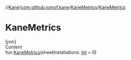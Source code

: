 //[Kane](../../index.md)/[com.github.jomof.kane](../index.md)/[KaneMetrics](index.md)/[KaneMetrics](-kane-metrics.md)



# KaneMetrics  
[jvm]  
Content  
fun [KaneMetrics](-kane-metrics.md)(sheetInstatiations: [Int](https://kotlinlang.org/api/latest/jvm/stdlib/kotlin/-int/index.html) = 0)  



